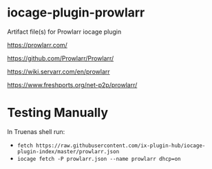 # iocage-plugin-prowlarr
Artifact file(s) for Prowlarr iocage plugin

https://prowlarr.com/

https://github.com/Prowlarr/Prowlarr/

https://wiki.servarr.com/en/prowlarr

https://www.freshports.org/net-p2p/prowlarr/

# Testing Manually

In Truenas shell run:

* `fetch https://raw.githubusercontent.com/ix-plugin-hub/iocage-plugin-index/master/prowlarr.json`
* `iocage fetch -P prowlarr.json --name prowlarr dhcp=on`
